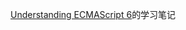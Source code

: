 [Understanding ECMAScript 6](https://github.com/nzakas/understandinges6#understanding-ecmascript-6)的学习笔记
